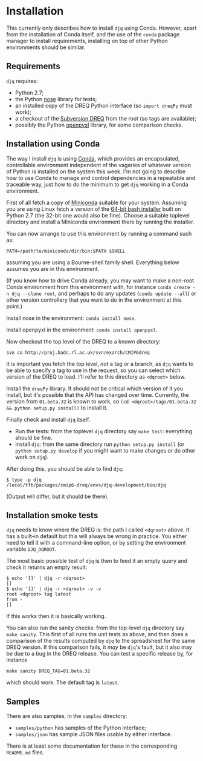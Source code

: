 <!-- (C) British Crown Copyright 2016, Met Office.
     See LICENSE.md in the top directory for license details. -->

# Installation
This currently only describes how to install `djq` using Conda.
However, apart from the installation of Conda itself, and the use of
the `conda` package manager to install requirements, installing on top
of other Python environments should be similar.

## Requirements
`djq` requires:

* Python 2.7;
* the Python [nose](https://pypi.python.org/pypi/nose) library for
  tests;
* an installed copy of the DREQ Python interface (so `import dreqPy`
  must work);
* a checkout of the [Subversion
  DREQ](http://proj.badc.rl.ac.uk/svn/exarch/CMIP6dreq/) from the root
  (so tags are available);
* possibly the Python
  [openpyxl](https://pypi.python.org/pypi/openpyxl) library, for some
  comparison checks.

## Installation using Conda
The way I install `djq` is using [Conda](http://conda.pydata.org/),
which provides an encapsulated, controllable environment independent
of the vagaries of whatever version of Python is installed on the
system this week.  I'm not going to describe how to use Conda to
manage and control dependencies in a repeatable and traceable way,
just how to do the minimum to get `djq` working in a Conda
environment.

First of all fetch a copy of
[Miniconda](http://conda.pydata.org/miniconda.html) suitable for your
system.  Assuming you are using Linux fetch a version of the [64-bit
bash
installer](https://repo.continuum.io/miniconda/Miniconda2-latest-Linux-x86_64.sh)
built on Python 2.7 (the 32-bit one would also be fine).  Choose a
suitable toplevel directory and install a Miniconda environment there
by running the installer.

You can now arrange to use this environment by running a command such
as:

```
PATH=/path/to/miniconda/dir/bin:$PATH $SHELL
```

assuming you are using a Bourne-shell family shell.  Everything below
assumes you are in this environment.

(If you know how to drive Conda already, you may want to make a
non-root Conda environment from this environment with, for instance
`conda create -n djq --clone root`, and perhaps to do any updates
(`conda update --all`) or other version controllery that you want to
do in the environment at this point.)

Install nose in the environment: `conda install nose`.

Install openpyxl in the environment: `conda install openpyxl`.

Now checkout the top level of the DREQ to a known directory:

```
svn co http://proj.badc.rl.ac.uk/svn/exarch/CMIP6dreq
```

It is important you fetch the top level, *not* a tag or a branch, as
`djq` wants to be able to specify a tag to use in the request, so you
can select which version of the DREQ to load.  I'll refer to this
directory as `<dqroot>` below.

Install the `dreqPy` library.  It should not be critical which version
of it you install, but it's possible that the API has changed over
time.  Currently, the version from `01.beta.32` is known to work, so
`(cd <dqroot>/tags/01.beta.32 && python setup.py install)` to install
it.

Finally check and install `djq` itself.

* Run the tests: from the toplevel `djq` directory say `make test`:
  everything should be fine.
* Install `djq`: from the same directory run `python setup.py install`
  (or `python setup.py develop` if you might want to make changes or
  do other work on `djq`).

After doing this, you should be able to find `djq`:

```
$ type -p djq
/local/tfb/packages/cmip6-dreq/envs/djq-development/bin/djq
```

(Output will differ, but it should be there).

## Installation smoke tests
`djq` needs to know where the DREQ is: the path I called `<dqroot>`
above.  It has a built-in default but this will always be wrong in
practice.  You either need to tell it with a command-line option, or
by setting the environment variable `DJQ_DQROOT`.

The most basic possible test of `djq` is then to feed it an empty
query and check it returns an empty result:

```
$ echo '[]' | djq -r <dqroot>
[]
$ echo '[]' | djq -r <dqroot> -v -v
root <dqroot> tag latest
from -
[]
```

If this works then it is basically working.

You can also run the sanity checks: from the top-level `djq` directory
say `make sanity`.  This first of all runs the unit tests as above,
and then does a comparison of the results computed by `djq` to the
spreadsheet for the same DREQ version.  If this comparison fails, it
*may* be `djq`'s fault, but it also may be due to a bug in the DREQ
release.  You can test a specific release by, for instance

```
make sanity DREQ_TAG=01.beta.32
```

which should work.  The default tag is `latest`.

## Samples
There are also samples, in the `samples` directory:

* `samples/python` has samples of the Python interface;
* `samples/json` has sample JSON files usable by either interface.

There is at least some documentation for these in the corresponding
`README.md` files.